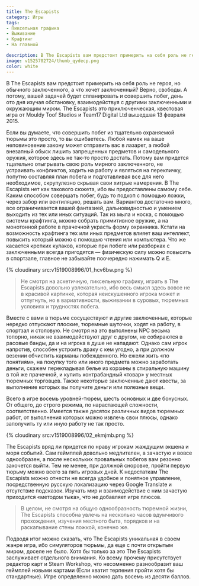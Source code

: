 ```yaml
---
title: The Escapists
category: Игры
tags:
- Пиксельная графика
- Выживание
- Крафтинг
- На главной

description: В The Escapists вам предстоит примерить на себя роль не героя, но обычного заключенного, а что хочет заключенный? Верно, свободы.
image: v1525702724/thumb_qydecp.png
color: white
---
```


В The Escapists вам предстоит примерить на себя роль не героя, но обычного заключенного, а что хочет заключенный? Верно, свободы. А потому, вашей задачей будет спланировать и совершить побег, день ото дня изучая обстановку, взаимодействуя с другими заключенными и окружающим миром. The Escapists это приключенческая, квестовая игра от Mouldy Toof Studios и Team17 Digital Ltd вышедшая 13 февраля 2015.

<!-- more -->

Если вы думаете, что совершить побег из тщательно охраняемой тюрьмы это просто, то вы ошибаетесь. Любой намек на ваше неповиновение закону может отправить вас в лазарет, а любой внезапный обыск лишить запрещенных предметов и самодельного оружия, которое здесь не так-то просто достать. Потому вам придется тщательно отыгрывать свою роль мирного заключенного, не устраивать конфликтов, ходить на работу и являться на перекличку, попутно составляя план побега и подготавливая все для него необходимое, скрупулезно скрывая свои хитрые намерения. В The Escapists нет как такового сюжета, ибо вы предоставлены самому себе. Каким способом совершать побег, будь то подкоп с помощью ложки, через забор или вентиляцию, решать вам. Вариантов достаточно много, все ограничивается вашей фантазией, дальновидностью и умением выходить из тех или иных ситуаций. Так из мыла и носка, с помощью системы крафтинга, можно собрать примитивное оружие, а на монотонной работе в прачечной украсть форму охранника. Кстати на возможность крафтинга тех или иных предметов влияет ваш интеллект, повысить который можно с помощью чтения или компьютера. Что же касается крепких кулаков, которые при побеге или разборках с заключенными всегда пригодятся — физическую силу можно повысить в спортзале, главное не забывайте поочередно нажимать Q и Е.

{% cloudinary src:v1519008996/01_hcv6bw.png %}

> Не смотря на аскетичную, пиксельную графику, играть в The Escapists довольно увлекательно, ибо весь смысл здесь вовсе не в красивой картинке, которая неискушенного игрока может и отпугнуть, но в вариативности, выживании в суровых, тюремных условиях и трудностях побега.

Вместе с вами в тюрьме сосуществуют и другие заключенные, которые нередко отпускают плоские, тюремные шуточки, ходят на работу, в спортзал и столовую. Не смотря на это выполнены NPC весьма топорно, никак не взаимодействуют друг с другом, не собираются в расовые банды, да и на игрока в душе не нападают. Однако сам игрок напротив, способен устроить драку с кем угодно, а при должном везении обчистить карманы побежденного. Но ежели жить «по понятиям», на покупку того или иного предмета можно заработать деньги, скажем перекладывая белье из корзины в стиральную машину в той же прачечной, и купить контрабандный «товар» у местных тюремных торговцев. Также некоторые заключенные дают квесты, за выполнение которых вы получите деньги или полезные вещи.

Всего в игре восемь уровней-тюрем, шесть основных и две бонусных. От общего, до строго режима, по нарастающей сложности, соответственно. Имеется также десяток различных видов тюремных работ, от выполнения которых можно извлечь свои плюсы, однако заполучить ту или иную работу не так просто.

{% cloudinary src:v1519008996/02_ekmjmb.png %}

The Escapists вряд ли придется по нраву игрокам жаждущим экшена и моря событий. Сам геймплей довольно медлителен, а зачастую и вовсе однообразен, а после нескольких провальных побегов вам резонно захочется выйти. Тем не менее, при должной сноровке, пройти первую тюрьму можно всего за пять игровых дней. К недостаткам The Escapists можно отнести не всегда удобное и понятное управление, посредственную русскую локализацию через Google Translate и отсутствие подсказок. Изучать мир и взаимодействие с ним зачастую приходится «методом тыка», что не добавляет игре плюсов.

> В целом, не смотря на общую однообразность тюремной жизни, The Escapists способна увлечь на несколько часов вдумчивого прохождения, изучения местного быта, порядков и на раскапывание стены ложкой, конечно же.

Подводя итог можно сказать, что The Escapists уникальная в своем жанре игра, ибо симуляторов тюрьмы, да еще с почти открытым миром, доселе не было. Хотя бы только за это The Escapists заслуживает отдельного внимания. Ко всему прочему присутствует редактор карт и Steam Workshop, что несомненно разнообразит ваш геймплей новыми картами (Если хватит терпения пройти хотя бы стандартные). Игре определенно можно дать восемь из десяти баллов.